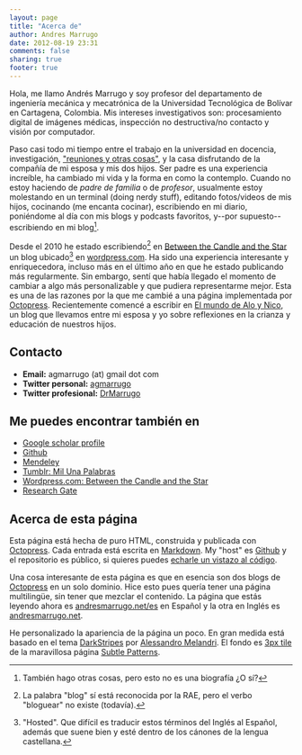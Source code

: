```yaml
---
layout: page
title: "Acerca de"
author: Andres Marrugo
date: 2012-08-19 23:31
comments: false
sharing: true
footer: true
---
```


Hola, me llamo Andrés Marrugo y soy profesor del departamento de ingeniería mecánica y mecatrónica de la Universidad Tecnológica de Bolívar en Cartagena, Colombia. Mis intereses investigativos son: procesamiento digital de imágenes médicas, inspección no destructiva/no contacto y visión por computador. 

Paso casi todo mi tiempo entre el trabajo en la universidad en docencia, investigación, ["reuniones y otras cosas"][meetings], y la casa disfrutando de la compañía de mi esposa y mis dos hijos.
Ser padre es una experiencia increíble, ha cambiado mi vida y la forma en como la contemplo. Cuando no estoy haciendo de *padre de familia* o de *profesor*, usualmente estoy molestando en un terminal (doing nerdy stuff), editando fotos/videos de mis hijos, cocinando (me encanta cocinar), escribiendo en mi diario, poniéndome al día con mis blogs y podcasts favoritos, y--por supuesto--escribiendo en mi blog[^foo].

[^foo]: También hago otras cosas, pero esto no es una biografía ¿O sí?

Desde el 2010 he estado escribiendo[^foo2] en [Between the Candle and the Star][wordpress] un blog ubicado[^foo3] en [wordpress.com][wordpress 2]. Ha sido una experiencia interesante y enriquecedora, incluso más en el último año en que he estado publicando más regularmente. Sin embargo, sentí que había llegado el momento de cambiar a algo más personalizable y que pudiera representarme mejor. Esta es una de las razones por la que me cambié a una página implementada por [Octopress][octopress]. Recientemente comencé a escribir en [El mundo de Alo y Nico][mundo], un blog que llevamos entre mi esposa y yo sobre reflexiones en la crianza y educación de nuestros hijos.


[^foo2]: La palabra "blog" sí está reconocida por la RAE, pero el verbo "bloguear" no existe (todavía).

[^foo3]: "Hosted". Que difícil es traducir estos términos del Inglés al Español, además que suene bien y esté dentro de los cánones de la lengua castellana.

## Contacto ##

- **Email:** agmarrugo (at) gmail dot com
- **Twitter personal:** [agmarrugo][twitter]
- **Twitter profesional:** [DrMarrugo][twitter2]

## Me puedes encontrar también en ##

- [Google scholar profile](http://scholar.google.com/citations?user=TH8nMmUAAAAJ)
- [Github](https://github.com/agmarrugo)
- [Mendeley](http://www.mendeley.com/profiles/andres-marrugo/)
- [Tumblr: Mil Una Palabras](http://milunapalabras.tumblr.com/)
- [Wordpress.com: Between the Candle and the Star][wordpress]
- [Research Gate][gate]


## Acerca de esta página

Esta página está hecha de puro HTML, construida y publicada con [Octopress][octopress]. Cada entrada está escrita en [Markdown][daringfireball]. My "host" es [Github][github] y el repositorio es público, si quieres puedes [echarle un vistazo al código][github 2].

Una cosa interesante de esta página es que en esencia son dos blogs de [Octopress][octopress] en un solo dominio. Hice esto pues quería tener una página multilingüe, sin tener que mezclar el contenido. La página que estás leyendo ahora es [andresmarrugo.net/es][andresmarrugo 2] en Español y la otra en Inglés es [andresmarrugo.net][andresmarrugo].

He personalizado la apariencia de la página un poco. En gran medida está basado en el tema [DarkStripes][melandri] por [Alessandro Melandri][melandri 2]. El fondo es [3px tile][subtlepatterns] de la maravillosa página [Subtle Patterns][subtlepatterns 2].


[goapi]: http://www.goapi.upc.edu/
[wordpress]: http://copiancestral.wordpress.com/
[wordpress 2]: http://wordpress.com
[andresmarrugo]: http://andresmarrugo.net/
[andresmarrugo 2]: http://andresmarrugo.net/es
[daringfireball]: http://daringfireball.net/projects/markdown/ "Daring Fireball: Markdown"
[github]: https://github.com/
[github 2]: https://github.com/agmarrugo/agmarrugo.github.com
[melandri]: http://melandri.net/darkstripes-octopress-theme-released/ "DarkStripes Octopress theme released - Alessandro Melandri"
[melandri 2]: http://melandri.net/
[octopress]: http://octopress.org/ "Octopress"
[subtlepatterns]: http://subtlepatterns.com/3px-tile/
[subtlepatterns 2]: http://subtlepatterns.com/
[twitter]: https://twitter.com/agmarrugo
[twitter2]: https://twitter.com/drmarrugo
[mundo]: http://micriaturita.blogspot.com.co/ "El mundo de Alo y Nico"
[meetings]: http://us1.campaign-archive2.com/?u=028de8672d5f9a229f15e9edf&id=ee59dab2a5&e=7ff32264cd "spare time is for work"
[gate]: https://www.researchgate.net/profile/Andres_Marrugo "Andrés G Marrugo"